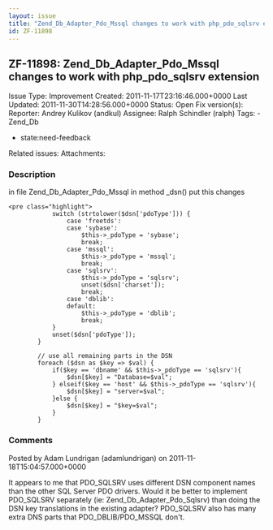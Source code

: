 ```yaml
---
layout: issue
title: "Zend_Db_Adapter_Pdo_Mssql changes to work with php_pdo_sqlsrv extension"
id: ZF-11898
---
```


ZF-11898: Zend\_Db\_Adapter\_Pdo\_Mssql changes to work with php\_pdo\_sqlsrv extension
---------------------------------------------------------------------------------------

 Issue Type: Improvement Created: 2011-11-17T23:16:46.000+0000 Last Updated: 2011-11-30T14:28:56.000+0000 Status: Open Fix version(s): 
 Reporter:  Andrey Kulikov (andkul)  Assignee:  Ralph Schindler (ralph)  Tags: - Zend\_Db
- state:need-feedback
 
 Related issues: 
 Attachments: 
### Description

in file Zend\_Db\_Adapter\_Pdo\_Mssql in method \_dsn() put this changes

 
    <pre class="highlight">
                switch (strtolower($dsn['pdoType'])) {
                    case 'freetds':
                    case 'sybase':
                        $this->_pdoType = 'sybase';
                        break;
                    case 'mssql':
                        $this->_pdoType = 'mssql';
                        break;
                    case 'sqlsrv':
                        $this->_pdoType = 'sqlsrv';
                        unset($dsn['charset']);
                        break;
                    case 'dblib':
                    default:
                        $this->_pdoType = 'dblib';
                        break;
                }
                unset($dsn['pdoType']);
            }
    
            // use all remaining parts in the DSN
            foreach ($dsn as $key => $val) {
                if($key == 'dbname' && $this->_pdoType == 'sqlsrv'){
                    $dsn[$key] = "Database=$val";
                } elseif($key == 'host' && $this->_pdoType == 'sqlsrv'){
                    $dsn[$key] = "server=$val";
                }else {
                    $dsn[$key] = "$key=$val";
                }
            }
    


 

 

### Comments

Posted by Adam Lundrigan (adamlundrigan) on 2011-11-18T15:04:57.000+0000

It appears to me that PDO\_SQLSRV uses different DSN component names than the other SQL Server PDO drivers. Would it be better to implement PDO\_SQLSRV separately (ie: Zend\_Db\_Adapter\_Pdo\_Sqlsrv) than doing the DSN key translations in the existing adapter? PDO\_SQLSRV also has many extra DNS parts that PDO\_DBLIB/PDO\_MSSQL don't.

 

 
